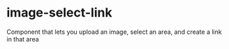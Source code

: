 # image-select-link
Component that lets you upload an image, select an area, and create a link in that area
